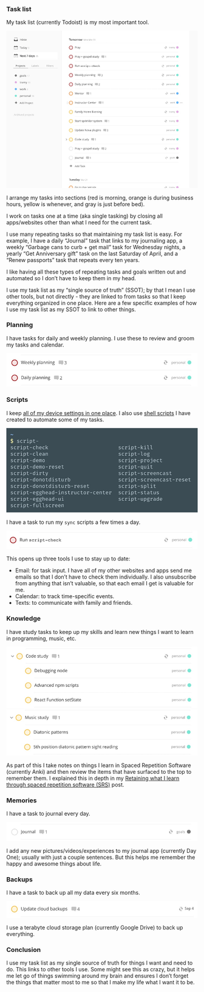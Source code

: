 ### Task list

My task list (currently Todoist) is my most important tool.

![How I use Todoist for my tasks](/static/todoist.jpg)

I arrange my tasks into sections (red is morning, orange is during business hours, yellow is whenever, and gray is just before bed).

I work on tasks one at a time (aka single tasking) by closing all apps/websites other than what I need for the current task.

I use many repeating tasks so that maintaining my task list is easy. For example, I have a daily “Journal” task that links to my journaling app, a weekly “Garbage cans to curb + get mail” task for Wednesday nights, a yearly “Get Anniversary gift” task on the last Saturday of April, and a “Renew passports” task that repeats every ten years.

I like having all these types of repeating tasks and goals written out and automated so I don’t have to keep them in my head.

I use my task list as my “single source of truth” (SSOT); by that I mean I use other tools, but not directly - they are linked to from tasks so that I keep everything organized in one place. Here are a few specific examples of how I use my task list as my SSOT to link to other things.

### Planning

I have tasks for daily and weekly planning. I use these to review and groom my tasks and calendar.

![My todoist weekly and daily planning tasks](/static/todoist-planning-tasks.jpg)

### Scripts

I keep [all of my device settings in one place](https://github.com/trevordmiller/shell-scripts/blob/master/scripts/setup). I also use [shell scripts](https://github.com/trevordmiller/shell-scripts) I have created to automate some of my tasks.

![My shell scripts](/static/shell-scripts.jpg)

I have a task to run my `sync` scripts a few times a day.

![My todoist check shell script task](/static/todoist-script-check-task.jpg)

This opens up three tools I use to stay up to date:

- Email: for task input. I have all of my other websites and apps send me emails so that I don’t have to check them individually. I also unsubscribe from anything that isn’t valuable, so that each email I get is valuable for me.
- Calendar: to track time-specific events.
- Texts: to communicate with family and friends.

### Knowledge

I have study tasks to keep up my skills and learn new things I want to learn in programming, music, etc.

![My todoist code study task](/static/todoist-code-study-task.jpg)![My todoist music study task](/static/todoist-music-study-task.jpg)

As part of this I take notes on things I learn in Spaced Repetition Software (currently Anki) and then review the items that have surfaced to the top to remember them. I explained this in depth in my [Retaining what I learn through spaced repetition software (SRS)](/blog/spaced-repetition-software) post.

### Memories

I have a task to journal every day.

![My todoist journal task](/static/todoist-journal-task.jpg)

I add any new pictures/videos/experiences to my journal app (currently Day One); usually with just a couple sentences. But this helps me remember the happy and awesome things about life.

### Backups

I have a task to back up all my data every six months.

![My todoist backup task](/static/todoist-backup-task.jpg)

I use a terabyte cloud storage plan (currently Google Drive) to back up everything.

### Conclusion

I use my task list as my single source of truth for things I want and need to do. This links to other tools I use. Some might see this as crazy, but it helps me let go of things swimming around my brain and ensures I don’t forget the things that matter most to me so that I make my life what I want it to be.

